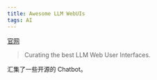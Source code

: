 ```yaml
---
title: Awesome LLM WebUIs
tags: AI
---
```

[官网](https://github.com/JShollaj/awesome-llm-web-ui)
> Curating the best LLM Web User Interfaces.

汇集了一些开源的 Chatbot。
